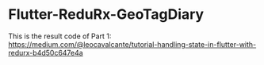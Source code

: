 # Flutter-ReduRx-GeoTagDiary

This is the result code of Part 1:<br>
https://medium.com/@leocavalcante/tutorial-handling-state-in-flutter-with-redurx-b4d50c647e4a
